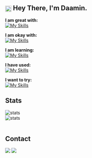 <h2><img align=center src="https://em-content.zobj.net/source/noto-emoji-animations/344/waving-hand_light-skin-tone_1f44b-1f3fb_1f3fb.gif" width="20px"> Hey There, I'm Daamin.</h2>
<div>

  **I am great with:** <br>
[![My Skills](https://skillicons.dev/icons?i=java,js,py,html,css,flask,git)](https://github.com/daamin909)

**I am okay with:** <br>
[![My Skills](https://skillicons.dev/icons?i=mongodb,linux,vercel,vscode)](https://github.com/daamin909)

**I am learning:** <br>
[![My Skills](https://skillicons.dev/icons?i=nodejs,react,androidstudio)](https://github.com/daamin909)

**I have used:** <br>
[![My Skills](https://skillicons.dev/icons?i=github,figma,cpp,bash,powershell)](https://github.com/daamin909)

**I want to try:** <br>
[![My Skills](https://skillicons.dev/icons?i=flutter,kotlin,tailwindcss,nextjs,aws,rust,golang,pytorch)](https://github.com/daamin909)

</div>
<h2>Stats</h2>
<div>
  <img alt='stats' src='https://github-profile-summary-cards.vercel.app/api/cards/profile-details?username=Daamin909&theme=tokyonight'>
  <br>
   <img alt='stats' src='https://github-readme-stats.hackclub.dev/api/wakatime?username=237&api_domain=hackatime.hackclub.com&theme=tokyonight&custom_title=Hackatime+Stats&layout=compact&cache_seconds=0&langs_count=8'>

</div>
<br>
<h2> Contact </h2>
<div> 
  <a href="https://www.linkedin.com/in/daaminashai" target="_blank"><img src="https://img.shields.io/badge/-LinkedIn-%230077B5?style=for-the-badge&logo=linkedin&logoColor=white" target="_blank"></a> 
  <a href = "mailto: ashai.daamin@gmail.com"><img src="https://img.shields.io/badge/-Gmail-%23333?style=for-the-badge&logo=gmail&logoColor=white" target="_blank"></a>
 </br>
</br> 
</div>
